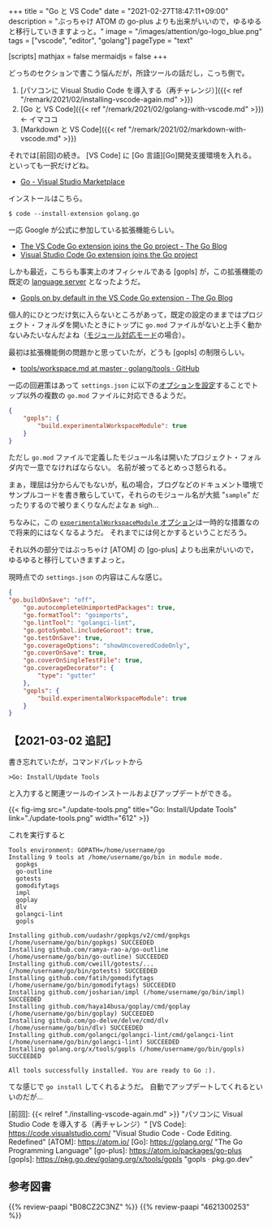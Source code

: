+++
title = "Go と VS Code"
date =  "2021-02-27T18:47:11+09:00"
description = "ぶっちゃけ ATOM の go-plus よりも出来がいいので，ゆるゆると移行していきますよっと。"
image = "/images/attention/go-logo_blue.png"
tags = ["vscode", "editor", "golang"]
pageType = "text"

[scripts]
  mathjax = false
  mermaidjs = false
+++

どっちのセクションで書こう悩んだが，所詮ツールの話だし，こっち側で。

1. [パソコンに Visual Studio Code を導入する（再チャレンジ）]({{< ref "/remark/2021/02/installing-vscode-again.md" >}})
2. [Go と VS Code]({{< ref "/remark/2021/02/golang-with-vscode.md" >}}) ← イマココ
3. [Markdown と VS Code]({{< ref "/remark/2021/02/markdown-with-vscode.md" >}})

それでは[前回]の続き。
[VS Code] に [Go 言語][Go]開発支援環境を入れる。
といっても一択だけどね。

- [Go - Visual Studio Marketplace](https://marketplace.visualstudio.com/items?itemName=golang.go)

インストールはこちら。

```text
$ code --install-extension golang.go
```

一応 Google が公式に参加している拡張機能らしい。

- [The VS Code Go extension joins the Go project - The Go Blog](https://blog.golang.org/vscode-go)
- [Visual Studio Code Go extension joins the Go project](https://code.visualstudio.com/blogs/2020/06/09/go-extension)

しかも最近，こちらも事実上のオフィシャルである [gopls] が，この拡張機能の既定の [language server](https://langserver.org/ "Langserver.org") となったようだ。

- [Gopls on by default in the VS Code Go extension - The Go Blog](https://blog.golang.org/gopls-vscode-go)

個人的にひとつだけ気に入らないところがあって，既定の設定のままではプロジェクト・フォルダを開いたときにトップに `go.mod` ファイルがないと上手く動かないみたいなんだよね（[モジュール対応モード](https://zenn.dev/spiegel/articles/20210223-go-module-aware-mode "Go のモジュール管理【バージョン 1.16 改訂版】")の場合）。

最初は拡張機能側の問題かと思っていたが，どうも [gopls] の制限らしい。

- [tools/workspace.md at master · golang/tools · GitHub](https://github.com/golang/tools/blob/master/gopls/doc/workspace.md)

一応の回避策はあって `settings.json` に以下の[オプションを設定](https://github.com/golang/tools/blob/master/gopls/doc/settings.md#experimentalworkspacemodule-bool)することでトップ以外の複数の `go.mod` ファイルに対応できるようだ。

```json
{
    "gopls": {
        "build.experimentalWorkspaceModule": true
    }
}
```

ただし `go.mod` ファイルで定義したモジュール名は開いたプロジェクト・フォルダ内で一意でなければならない。
名前が被ってるとめっさ怒られる。

まぁ，理屈は分からんでもないが，私の場合，ブログなどのドキュメント環境でサンプルコードを書き散らしていて，それらのモジュール名が大抵 "`sample`” だったりするので被りまくりなんだよなぁ sigh...

ちなみに，この [`experimentalWorkspaceModule` オプション](https://github.com/golang/tools/blob/master/gopls/doc/settings.md#experimentalworkspacemodule-bool)は一時的な措置なので将来的にはなくなるようだ。
それまでには何とかするということだろう。

それ以外の部分ではぶっちゃけ [ATOM] の [go-plus] よりも出来がいいので，ゆるゆると移行していきますよっと。

現時点での `settings.json` の内容はこんな感じ。

```json
{
"go.buildOnSave": "off",
	"go.autocompleteUnimportedPackages": true,
	"go.formatTool": "goimports",
	"go.lintTool": "golangci-lint",
	"go.gotoSymbol.includeGoroot": true,
	"go.testOnSave": true,
	"go.coverageOptions": "showUncoveredCodeOnly",
	"go.coverOnSave": true,
	"go.coverOnSingleTestFile": true,
	"go.coverageDecorator": {
		"type": "gutter"
	},
	"gopls": {
		"build.experimentalWorkspaceModule": true
	}
}
```

## 【2021-03-02 追記】

書き忘れていたが，コマンドパレットから

```text
>Go: Install/Update Tools
```

と入力すると関連ツールのインストールおよびアップデートができる。

{{< fig-img src="./update-tools.png" title="Go: Install/Update Tools" link="./update-tools.png" width="612" >}}

これを実行すると

```text
Tools environment: GOPATH=/home/username/go
Installing 9 tools at /home/username/go/bin in module mode.
  gopkgs
  go-outline
  gotests
  gomodifytags
  impl
  goplay
  dlv
  golangci-lint
  gopls

Installing github.com/uudashr/gopkgs/v2/cmd/gopkgs (/home/username/go/bin/gopkgs) SUCCEEDED
Installing github.com/ramya-rao-a/go-outline (/home/username/go/bin/go-outline) SUCCEEDED
Installing github.com/cweill/gotests/... (/home/username/go/bin/gotests) SUCCEEDED
Installing github.com/fatih/gomodifytags (/home/username/go/bin/gomodifytags) SUCCEEDED
Installing github.com/josharian/impl (/home/username/go/bin/impl) SUCCEEDED
Installing github.com/haya14busa/goplay/cmd/goplay (/home/username/go/bin/goplay) SUCCEEDED
Installing github.com/go-delve/delve/cmd/dlv (/home/username/go/bin/dlv) SUCCEEDED
Installing github.com/golangci/golangci-lint/cmd/golangci-lint (/home/username/go/bin/golangci-lint) SUCCEEDED
Installing golang.org/x/tools/gopls (/home/username/go/bin/gopls) SUCCEEDED

All tools successfully installed. You are ready to Go :).
```

てな感じで `go install` してくれるようだ。
自動でアップデートしてくれるといいのだが...

[前回]: {{< relref "./installing-vscode-again.md" >}} "パソコンに Visual Studio Code を導入する（再チャレンジ）"
[VS Code]: https://code.visualstudio.com/ "Visual Studio Code - Code Editing. Redefined"
[ATOM]: https://atom.io/
[Go]: https://golang.org/ "The Go Programming Language"
[go-plus]: https://atom.io/packages/go-plus
[gopls]: https://pkg.go.dev/golang.org/x/tools/gopls "gopls · pkg.go.dev"

## 参考図書

{{% review-paapi "B08CZ2C3NZ" %}} <!-- Software Design (2020年8月号) -->
{{% review-paapi "4621300253" %}} <!-- プログラミング言語Go -->
